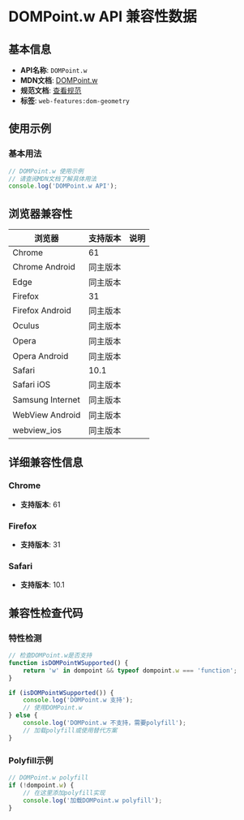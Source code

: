 # DOMPoint.w API 兼容性数据

## 基本信息

- **API名称**: `DOMPoint.w`
- **MDN文档**: [DOMPoint.w](https://developer.mozilla.org/docs/Web/API/DOMPoint/w)
- **规范文档**: [查看规范](https://drafts.fxtf.org/geometry/#dom-dompointreadonly-w)
- **标签**: `web-features:dom-geometry`

## 使用示例

### 基本用法

```javascript
// DOMPoint.w 使用示例
// 请查阅MDN文档了解具体用法
console.log('DOMPoint.w API');
```

## 浏览器兼容性

| 浏览器 | 支持版本 | 说明 |
|--------|----------|------|
| Chrome | 61 |  |
| Chrome Android | 同主版本 |  |
| Edge | 同主版本 |  |
| Firefox | 31 |  |
| Firefox Android | 同主版本 |  |
| Oculus | 同主版本 |  |
| Opera | 同主版本 |  |
| Opera Android | 同主版本 |  |
| Safari | 10.1 |  |
| Safari iOS | 同主版本 |  |
| Samsung Internet | 同主版本 |  |
| WebView Android | 同主版本 |  |
| webview_ios | 同主版本 |  |

## 详细兼容性信息

### Chrome

- **支持版本**: 61

### Firefox

- **支持版本**: 31

### Safari

- **支持版本**: 10.1

## 兼容性检查代码

### 特性检测

```javascript
// 检查DOMPoint.w是否支持
function isDOMPointWSupported() {
    return 'w' in dompoint && typeof dompoint.w === 'function';
}

if (isDOMPointWSupported()) {
    console.log('DOMPoint.w 支持');
    // 使用DOMPoint.w
} else {
    console.log('DOMPoint.w 不支持，需要polyfill');
    // 加载polyfill或使用替代方案
}
```

### Polyfill示例

```javascript
// DOMPoint.w polyfill
if (!dompoint.w) {
    // 在这里添加polyfill实现
    console.log('加载DOMPoint.w polyfill');
}
```


